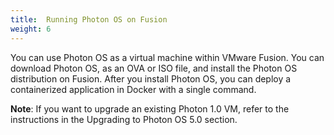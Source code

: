 ```yaml
---
title:  Running Photon OS on Fusion
weight: 6
---
```


You can use Photon OS as a virtual machine within VMware Fusion. You can download Photon OS, as an OVA or ISO file, and install the Photon OS distribution on Fusion. After you install Photon OS, you can deploy a containerized application in Docker with a single command.

**Note**: If you want to upgrade an existing Photon 1.0 VM, refer to the instructions in the Upgrading to Photon OS 5.0 section.

